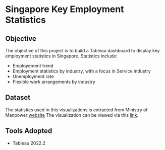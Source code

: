 # Singapore Key Employment Statistics


## Objective
The objective of this project is to build a Tableau dashboard to display key employment statistics in Singapore.
Statistics include:
- Employement trend
- Employment statistics by industry, with a focus in Service industry
- Unemployment rate
- Flexible work arrangements by industry



## Dataset
The statistics used in this visualizations is extracted from Ministry of Manpower [website](https://stats.mom.gov.sg/Pages/homepage.aspx)
The visualization can be viewed via this [link](https://public.tableau.com/views/SingaporeLabourStatistics/Story1?:language=en-US&:display_count=n&:origin=viz_share_link).


## Tools Adopted
- Tableau 2022.2
